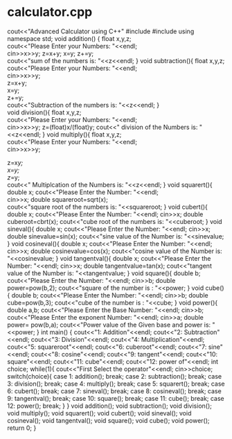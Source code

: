 # calculator.cpp
cout<<"Advanced Calculator using C++"
#include<iostream>
#include<cmath>
  using namespace std; 
  void addition()
  {          float x,y,z;     
  cout<<"Please Enter your Numbers: "<<endl;   
  cin>>x>>y;     z=x+y;  x=y; z+=y;  
  cout<<"sum of the numbers is: "<<z<<endl; 
  } 
  void subtraction(){     float x,y,z;     cout<<"Please Enter your Numbers: "<<endl;  
  cin>>x>>y;  
  z=x+y;  
  x=y;   
  z+=y;  
  cout<<"Subtraction of the numbers is: "<<z<<endl;   }  
  void division(){     float x,y,z;  
  cout<<"Please Enter your Numbers: "<<endl;   
  cin>>x>>y;     z=(float)x/(float)y; 
  cout<<" division of the Numbers is: "<<z<<endl; }
  void multiply(){     float x,y,z;   
  cout<<"Please Enter your Numbers: "<<endl;   
  cin>>x>>y; 
  
  z=x*y;   
  x=y;   
  z*=y;    
  cout<<" Multiplcation  of the Numbers is: "<<z<<endl; } 
  void squarert(){     double x;     cout<<"Please Enter the Number: "<<endl;  
  cin>>x;     double squareroot=sqrt(x);  
  cout<<"square root of the numbers is: "<<squareroot; }
  void cubert(){      double x;      cout<<"Please Enter the Number: "<<endl;     cin>>x;    double cuberoot=cbrt(x);     cout<<"cube root of the numbers is: "<<cuberoot; } 
  void sineval(){     double x;     cout<<"Please Enter the Number: "<<endl;     cin>>x;     double sinevalue=sin(x);     cout<<"sine value of the Number is: "<<sinevalue; }
  void cosineval(){     double x;     cout<<"Please Enter the Number: "<<endl;     cin>>x;     double cosinevalue=cos(x);     cout<<"cosine value of the Number is: "<<cosinevalue;  } 
  void tangentval(){     double x;     cout<<"Please Enter the Number: "<<endl;     cin>>x;     double tangentvalue=tan(x);     cout<<"tangent value of the Number is: "<<tangentvalue; }
  void square(){     double b;     cout<<"Please Enter the Number: "<<endl;     cin>>b;     double power=pow(b,2);     cout<<"square of the number is : "<<power;  } 
  void cube(){     double b;     cout<<"Please Enter the Number: "<<endl;     cin>>b; double cube=pow(b,3);     cout<<"cube of the number is : "<<cube;  }
  void power(){     double a,b;     cout<<"Please Enter the Base Number: "<<endl;     cin>>b;     cout<<"Please Enter the exponent Number: "<<endl;     cin>>a;          double power= pow(b,a);     cout<<"Power value of the Given base and power is: "<<power; } 
  int main() {     cout<<"1: Addition"<<endl;     cout<<"2: Subtraction"<<endl;     cout<<"3: Division"<<endl;     cout<<"4: Multiplication"<<endl;     cout<<"5: squareroot"<<endl;     cout<<"6: cuberoot"<<endl;     cout<<"7: sine"<<endl;     cout<<"8: cosine"<<endl;     cout<<"9: tangent"<<endl;     cout<<"10: square"<<endl;     cout<<"11: cube"<<endl;     cout<<"12: power of"<<endl;      int choice;    while(1){                cout<<"First Select the operator"<<endl;        cin>>choice;        switch(choice){        case 1:        addition();        break;         case 2:        subtraction();        break;         case 3:        division();        break;         case 4:        multiply();        break;         case 5:        squarert();        break;         case 6:        cubert();        break;         case 7:        sineval();        break;         case 8:        cosineval();        break;         case 9:        tangentval();        break;         case 10:        square();        break;         case 11:        cube();        break;         case 12:        power();        break;            }  } void addition(); void subtraction(); void division(); void multiply(); void squarert(); void cubert(); void sineval(); void cosineval(); void tangentval(); void square(); void cube(); void power(); return 0; }
